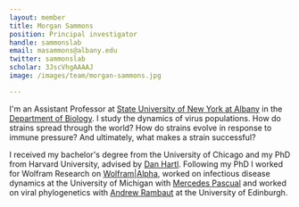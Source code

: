 ```yaml
---
layout: member
title: Morgan Sammons
position: Principal investigator
handle: sammonslab
email: masammons@albany.edu
twitter: sammonslab
scholar: 3JscVhgAAAAJ
image: /images/team/morgan-sammons.jpg

---
```


I'm an Assistant Professor at [State University of New York at Albany](http://www.albany.edu) in the [Department of Biology](http://www.albany.edu/biology). I study the dynamics of virus populations.  How do strains spread through the world?  How do strains evolve in response to immune pressure?  And ultimately, what makes a strain successful?

I received my bachelor's degree from the University of Chicago and my PhD from Harvard University, advised by [Dan Hartl](http://www.oeb.harvard.edu/faculty/hartl/lab/DanielHartl.html).  Following my PhD I worked for Wolfram Research on [Wolfram|Alpha](http://www.wolframalpha.com/), worked on infectious disease dynamics at the University of Michigan with [Mercedes Pascual](http://www.lsa.umich.edu/eeb/directory/faculty/pascual/) and worked on viral phylogenetics with [Andrew Rambaut](http://tree.bio.ed.ac.uk/people/arambaut/) at the University of Edinburgh.
